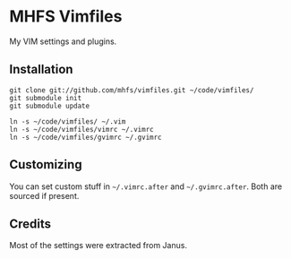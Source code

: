 MHFS Vimfiles
=============

My VIM settings and plugins.

Installation
------------

    git clone git://github.com/mhfs/vimfiles.git ~/code/vimfiles/
    git submodule init
    git submodule update

    ln -s ~/code/vimfiles/ ~/.vim
    ln -s ~/code/vimfiles/vimrc ~/.vimrc
    ln -s ~/code/vimfiles/gvimrc ~/.gvimrc

Customizing
-----------

You can set custom stuff in `~/.vimrc.after` and `~/.gvimrc.after`. Both are
sourced if present.

Credits
-------

Most of the settings were extracted from Janus.
